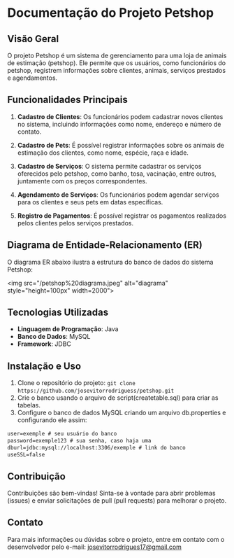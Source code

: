 # Documentação do Projeto Petshop

## Visão Geral

O projeto Petshop é um sistema de gerenciamento para uma loja de animais de estimação (petshop). Ele permite que os usuários, como funcionários do petshop, registrem informações sobre clientes, animais, serviços prestados e agendamentos.

## Funcionalidades Principais

1. **Cadastro de Clientes**: Os funcionários podem cadastrar novos clientes no sistema, incluindo informações como nome, endereço e número de contato.

2. **Cadastro de Pets**: É possível registrar informações sobre os animais de estimação dos clientes, como nome, espécie, raça e idade.

3. **Cadastro de Serviços**: O sistema permite cadastrar os serviços oferecidos pelo petshop, como banho, tosa, vacinação, entre outros, juntamente com os preços correspondentes.

4. **Agendamento de Serviços**: Os funcionários podem agendar serviços para os clientes e seus pets em datas específicas.

5. **Registro de Pagamentos**: É possível registrar os pagamentos realizados pelos clientes pelos serviços prestados.

## Diagrama de Entidade-Relacionamento (ER)

O diagrama ER abaixo ilustra a estrutura do banco de dados do sistema Petshop:

<img src="/petshop%20diagrama.jpeg" alt="diagrama" style="height=100px" width=2000">
## Tecnologias Utilizadas

- **Linguagem de Programação**: Java
- **Banco de Dados**: MySQL
- **Framework**: JDBC

## Instalação e Uso

1. Clone o repositório do projeto: `git clone https://github.com/josevitorrodriguess/petshop.git`
2.  Crie o banco usando o arquivo de script(createtable.sql) para criar as tabelas.
3. Configure o banco de dados MySQL criando um arquivo db.properties e configurando ele assim:
```properties
user=exemple # seu usuário do banco
password=exemple123 # sua senha, caso haja uma
dburl=jdbc:mysql://localhost:3306/exemple # link do banco
useSSL=false
```
## Contribuição

Contribuições são bem-vindas! Sinta-se à vontade para abrir problemas (issues) e enviar solicitações de pull (pull requests) para melhorar o projeto.

## Contato

Para mais informações ou dúvidas sobre o projeto, entre em contato com o desenvolvedor pelo e-mail: josevitorrodrigues17@gmail.com
